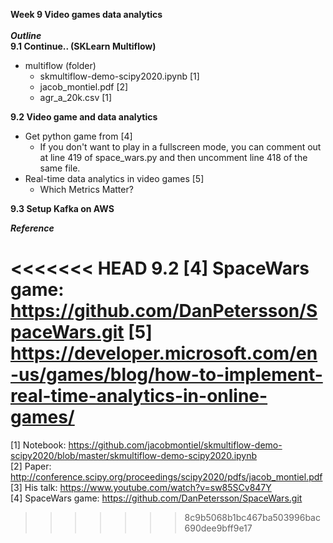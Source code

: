 ****Week 9 Video games data analytics****</br></br>
***Outline*** </br>
**9.1 Continue.. (SKLearn Multiflow)**
+ multiflow (folder)
    - skmultiflow-demo-scipy2020.ipynb [1]
    - jacob_montiel.pdf [2]
    - agr_a_20k.csv [1]

**9.2 Video game and data analytics**
+ Get python game from [4]
    - If you don't want to play in a fullscreen mode, you can comment out at line 419 of space_wars.py and then uncomment line 418 of the same file.
+ Real-time data analytics in video games [5]
    - Which Metrics Matter?

**9.3 Setup Kafka on AWS**


***Reference***

<<<<<<< HEAD
9.2
[4] SpaceWars game: https://github.com/DanPetersson/SpaceWars.git
[5] https://developer.microsoft.com/en-us/games/blog/how-to-implement-real-time-analytics-in-online-games/
=======
[1] Notebook: https://github.com/jacobmontiel/skmultiflow-demo-scipy2020/blob/master/skmultiflow-demo-scipy2020.ipynb </br>
[2] Paper: http://conference.scipy.org/proceedings/scipy2020/pdfs/jacob_montiel.pdf </br>
[3] His talk: https://www.youtube.com/watch?v=sw85SCv847Y </br>
[4] SpaceWars game: https://github.com/DanPetersson/SpaceWars.git </br>


>>>>>>> 8c9b5068b1bc467ba503996bac690dee9bff9e17
